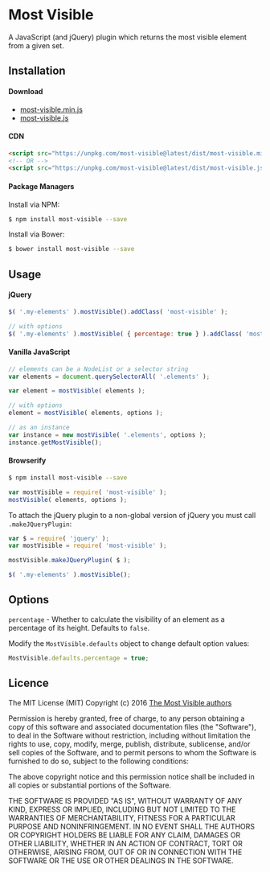 # Most Visible

A JavaScript (and jQuery) plugin which returns the most visible element from a given set.

## Installation

#### Download
* [most-visible.min.js](https://unpkg.com/most-visible@latest/dist/most-visible.min.js)
* [most-visible.js](https://unpkg.com/most-visible@latest/dist/most-visible.js)

#### CDN
```html
<script src="https://unpkg.com/most-visible@latest/dist/most-visible.min.js"></script>
<!-- OR -->
<script src="https://unpkg.com/most-visible@latest/dist/most-visible.js"></script>
```

#### Package Managers

Install via NPM:
```sh
$ npm install most-visible --save
```

Install via Bower:
```sh
$ bower install most-visible --save
```

## Usage

#### jQuery

```js
$( '.my-elements' ).mostVisible().addClass( 'most-visible' );

// with options
$( '.my-elements' ).mostVisible( { percentage: true } ).addClass( 'most-visible' );
```

#### Vanilla JavaScript

```js
// elements can be a NodeList or a selector string
var elements = document.querySelectorAll( '.elements' );

var element = mostVisible( elements );

// with options
element = mostVisible( elements, options );

// as an instance
var instance = new mostVisible( '.elements', options );
instance.getMostVisible();
```

#### Browserify
```sh
$ npm install most-visible --save
```

```js
var mostVisible = require( 'most-visible' );
mostVisible( elements, options );
```

To attach the jQuery plugin to a non-global version of jQuery you must call `.makeJQueryPlugin`: 
```js
var $ = require( 'jquery' );
var mostVisible = require( 'most-visible' );

mostVisible.makeJQueryPlugin( $ );

$( '.my-elements' ).mostVisible();
```

## Options
`percentage` - Whether to calculate the visibility of an element as a percentage of its height. Defaults to `false`.

Modify the `MostVisible.defaults` object to change default option values:

```js
MostVisible.defaults.percentage = true;
```

## Licence

The MIT License (MIT)
Copyright (c) 2016 [The Most Visible authors](https://github.com/andyexeter/most-visible/graphs/contributors)

Permission is hereby granted, free of charge, to any person obtaining a copy of this software and associated documentation files (the "Software"), to deal in the Software without restriction, including without limitation the rights to use, copy, modify, merge, publish, distribute, sublicense, and/or sell copies of the Software, and to permit persons to whom the Software is furnished to do so, subject to the following conditions:

The above copyright notice and this permission notice shall be included in all copies or substantial portions of the Software.

THE SOFTWARE IS PROVIDED "AS IS", WITHOUT WARRANTY OF ANY KIND, EXPRESS OR IMPLIED, INCLUDING BUT NOT LIMITED TO THE WARRANTIES OF MERCHANTABILITY, FITNESS FOR A PARTICULAR PURPOSE AND NONINFRINGEMENT. IN NO EVENT SHALL THE AUTHORS OR COPYRIGHT HOLDERS BE LIABLE FOR ANY CLAIM, DAMAGES OR OTHER LIABILITY, WHETHER IN AN ACTION OF CONTRACT, TORT OR OTHERWISE, ARISING FROM, OUT OF OR IN CONNECTION WITH THE SOFTWARE OR THE USE OR OTHER DEALINGS IN THE SOFTWARE.
